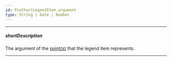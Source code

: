 ```yaml
---
id: PieChartLegendItem.argument
type: String | Date | Number
---
```

---
##### shortDescription
The argument of the [point(s)](/api-reference/10%20UI%20Components/dxPieChart/7%20Interfaces/PieChartLegendItem/points.md '/Documentation/ApiReference/UI_Components/dxPieChart/Interfaces/PieChartLegendItem/#points') that the legend item represents.

---
